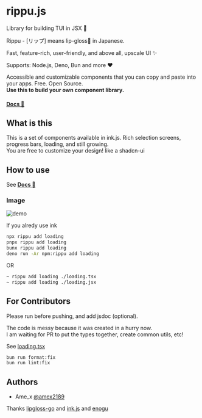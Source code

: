 # rippu.js
Library for building TUI in JSX 💄

Rippu - [リップ] means lip-gloss💄 in Japanese.

Fast, feature-rich, user-friendly, and above all, upscale UI ✨

Supports: Node.js, Deno, Bun and more :heart:

Accessible and customizable components that you can copy and paste into your apps. Free. Open Source.  
**Use this to build your own component library.**  

#### [**Docs 📖**](https://github.com/EdamAme-x/rippu.js/wiki)

## What is this

This is a set of components available in ink.js. Rich selection screens, progress bars, loading, and still growing.   
You are free to customize your design!
like a shadcn-ui

## How to use
See [**Docs 📖**](https://github.com/EdamAme-x/rippu.js/wiki)

### Image
<img src="https://raw.githubusercontent.com/Yomguithereal/react-blessed/master/img/demo.gif" alt="demo"/>

If you alredy use ink

```bash
npx rippu add loading
pnpx rippu add loading
bunx rippu add loading
deno run -Ar npm:rippu add loading
```

OR

```bash
~ rippu add loading ./loading.tsx
~ rippu add loading ./loading.jsx
```

## For Contributors

Please run before pushing, and add jsdoc (optional).

The code is messy because it was created in a hurry now.  
I am waiting for PR to put the types together, create common utils, etc!  

See [loading.tsx](components/loading.tsx)

```bash
bun run format:fix
bun run lint:fix
```

## Authors
- Ame_x [@amex2189](https://x.com/amex2189)

Thanks [lipgloss-go](https://github.com/charmbracelet/lipgloss) and [ink.js](https://github.com/y-lohse/inkjs) and [enogu](https://github.com/ryuapp/enogu)
